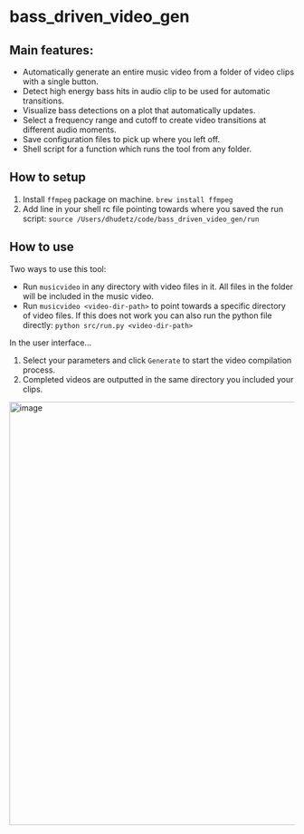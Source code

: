 # bass_driven_video_gen
## Main features:
* Automatically generate an entire music video from a folder of video clips with a single button.
* Detect high energy bass hits in audio clip to be used for automatic transitions.
* Visualize bass detections on a plot that automatically updates.
* Select a frequency range and cutoff to create video transitions at different audio moments.
* Save configuration files to pick up where you left off.
* Shell script for a function which runs the tool from any folder.

## How to setup
1. Install `ffmpeg` package on machine. `brew install ffmpeg`
2. Add line in your shell rc file pointing towards where you saved the run script: `source /Users/dhudetz/code/bass_driven_video_gen/run`

## How to use
Two ways to use this tool:
* Run `musicvideo` in any directory with video files in it. All files in the folder will be included in the music video.
* Run `musicvideo <video-dir-path>` to point towards a specific directory of video files.
If this does not work you can also run the python file directly: `python src/run.py <video-dir-path>`


In the user interface...
1. Select your parameters and click `Generate` to start the video compilation process.
2. Completed videos are outputted in the same directory you included your clips.

 <img width="1035" height="747" alt="image" src="https://github.com/user-attachments/assets/e96a8ae1-9063-4f95-84b2-1309c1384fc6" />
